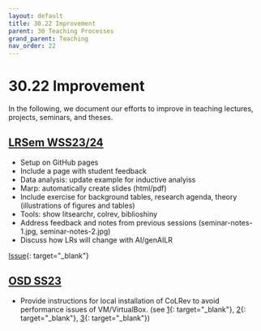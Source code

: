 ```yaml
---
layout: default
title: 30.22 Improvement
parent: 30 Teaching Processes
grand_parent: Teaching
nav_order: 22
---
```


# 30.22 Improvement

In the following, we document our efforts to improve in teaching lectures, projects, seminars, and theses.

## [LRSem WSS23/24](../34_seminars/34.02.lrsem-ws23-24.html)

- Setup on GitHub pages
- Include a page with student feedback
- Data analysis: update example for inductive analyiss
- Marp: automatically create slides (html/pdf)
- Include exercise for background tables, research agenda, theory (illustrations of figures and tables)
- Tools: show litsearchr, colrev, biblioshiny
- Address feedback and notes from previous sessions (seminar-notes-1.jpg, seminar-notes-2.jpg)
- Discuss how LRs will change with AI/genAILR

[Issue](https://github.com/digital-work-lab/literature-review-seminar/issues/1){: target="_blank"} 

## [OSD SS23](../33_projects/33.01.osd-ss23.html)

- Provide instructions for local installation of CoLRev to avoid performance issues of VM/VirtualBox. (see [1](https://github.com/CoLRev-Environment/colrev/pull/302){: target="_blank"}, [2](https://github.com/CoLRev-Environment/colrev/pull/303){: target="_blank"}, [3](https://github.com/CoLRev-Environment/colrev/pull/253){: target="_blank"})
